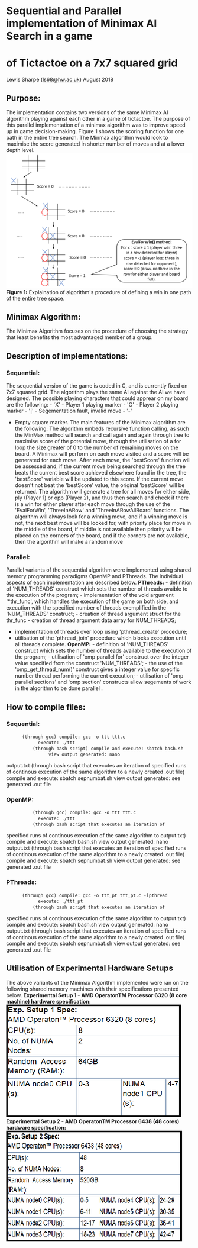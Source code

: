 # Sequential and Parallel implementation of Minimax AI Search in a game 
# of Tictactoe on a 7x7 squared grid
Lewis Sharpe (ls68@hw.ac.uk) August 2018
## Purpose:
The implementation contains two versions of the same Minimax AI 
algorithm playing against each other in a game of tictactoe. The 
purpose of this parallel implementation of a minimax algorithm was to 
improve speed up in game decision-making. Figure 1 shows the scoring 
function for one path in the entire tree search. The Minmax algorithm 
would look to maximise the score generated in shorter number of moves 
and at a lower depth level. ![dia](images/dia.png) **Figure 1:** 
Explaination of algorithm's procedure of defining a win in one path of 
the entire tree space.
## Minimax Algorithm:
The Minimax Algorithm focuses on the procedure of choosing the strategy 
that least benefits the most advantaged member of a group.
## Description of implementations:
### Sequential:
The sequential version of the game is coded in C, and is currently 
fixed on 7x7 squared grid. The algorithm plays the same AI against the 
AI we have designed. The possible playing characters that could apprear 
on my board are the following: - 'X' - Player 1 playing marker - 'O' - 
Player 2 playing marker - '|' - Segementation fault, invalid move - '-' 
- Empty square marker. The main features of the Minimax algorithm are 
the following: The algorithm embeds recursive function calling, as such 
the MinMax method will search and call again and again through tree to 
maximise score of the potential move, through the utilisation of a for 
loop the size greater of 0 to the number of remaining moves on the 
board. A Minimax will perform on each move visited and a score will be 
generated for each move. After each move, the 'bestScore' function will 
be assessed and, if the current move being searched through the tree 
beats the current best score achieved elsewhere found in the tree, the 
'bestScore' variable will be updated to this score. If the current move 
doesn't not beat the 'bestScore' value, the original 'bestScore' will 
be returned. The algorithm will generate a tree for all moves for 
either side, ply (Player 1) or opp (Player 2), and thus then search and 
check if there is a win for either player after each move through the 
use of the 'EvalForWin', 'ThreeInARow' and 'ThreeInARowAllBoard' 
functions. The algorithm will always look for a winning move, and if a 
winning move is not, the next best move will be looked for, with 
priority place for move in the middle of the board, if middle is not 
available then priority will be placed on the corners of the board, and 
if the corners are not available, then the algorithm will make a random 
move
### Parallel:
Parallel variants of the sequential algorithm were implemented using 
shared memory programming paradigms OpenMP and PThreads. The individual 
aspects of each implementation are described below. **PThreads:** - 
definition of 'NUM_THREADS' construct which sets the number of threads 
avaible to the execution of the program; - implementation of the void 
argument '*thr_func', which handles the execution of the game on both 
side, and execution with the specified number of threads exemplified in 
the 'NUM_THREADS' construct; - creation of thread argument struct for 
the thr_func - creation of thread argument data array for NUM_THREADS; 
- implementation of threads over loop using 'pthread_create' procedure; 
- utilisation of the 'pthread_join' procedure which blocks execution 
until all threads complete. **OpenMP:** - definition of 'NUM_THREADS' 
construct which sets the number of threads available to the execution 
of the program; - utilisation of 'omp parallel for' construct over the 
integer value specified from the construct 'NUM_THREADS'; - the use of 
the 'omp_get_thread_num()' construct gives a integer value for specific 
number thread performing the current execution; - utilisation of 'omp 
parallel sections' and 'omp section' constructs allow segements of work 
in the algorithm to be done parallel .
## How to compile files:
### Sequential:
	      (through gcc) compile: gcc -o ttt ttt.c
			    execute: ./ttt
              (through bash script) compile and execute: sbatch bash.sh
				    view output generated: nano 
output.txt
              (through bash script that executes an iteration of 
specified runs of continous execution of the same algorithm to a newly 
created .out file)
                                    compile and execute: sbatch 
sepnumbat.sh
                                    view output generated: see 
generated .out file
             
### OpenMP:
              (through gcc) compile: gcc -o ttt ttt.c
			    execute: ./ttt
              (through bash script that executes an iteration of 
specified runs of continous execution of the same algorithm to 
output.txt) compile and execute: sbatch bash.sh
	                             view output generated: nano 
output.txt
              (through bash script that executes an iteration of 
specified runs of continous execution of the same algorithm to a newly 
created .out file)
                                    compile and execute: sbatch 
sepnumbat.sh
                                    view output generated: see 
generated .out file
### PThreads:
	      (through gcc) compile: gcc -o ttt_pt ttt_pt.c -lpthread
			    execute: ./ttt_pt
              (through bash script that executes an iteration of 
specified runs of continous execution of the same algorithm to 
output.txt) compile and execute: sbatch bash.sh
				    view output generated: nano 
output.txt
              (through bash script that executes an iteration of 
specified runs of continous execution of the same algorithm to a newly 
created .out file)
                                    compile and execute: sbatch 
sepnumbat.sh
                                    view output generated: see 
generated .out file
## Utilisation of Experimental Hardware Setups
The above variants of the Minimax Algorithm implemented were ran on the 
following shared memory machines with their specifications presented 
below. **Experimental Setup 1 - AMD OperatonTM Processor 6320 (8 core 
machine) hardware specification:** ![exp1](images/exp1.png) 
**Experimental Setup 2 - AMD OperatonTM Processor 6438 (48 cores) 
hardware specification:** ![exp2](images/exp2.png)
